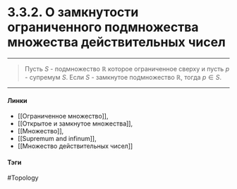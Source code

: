 # 3.3.2. О замкнутости ограниченного подмножества множества действительных чисел
***
>Пусть $S$ - подмножество $\mathbb{R}$ которое ограниченное сверху и пусть $p$ - супремум $S$. Если $S$ - замкнутое подмножество $\mathbb{R}$, тогда $p\in S$.
***
#### Линки
- [[Ограниченное множество]],
- [[Открытое и замкнутое множества]],
- [[Множество]],
- [[Supremum and infinum]],
- [[Множество действительных чисел]]
#### Тэги 
 #Topology